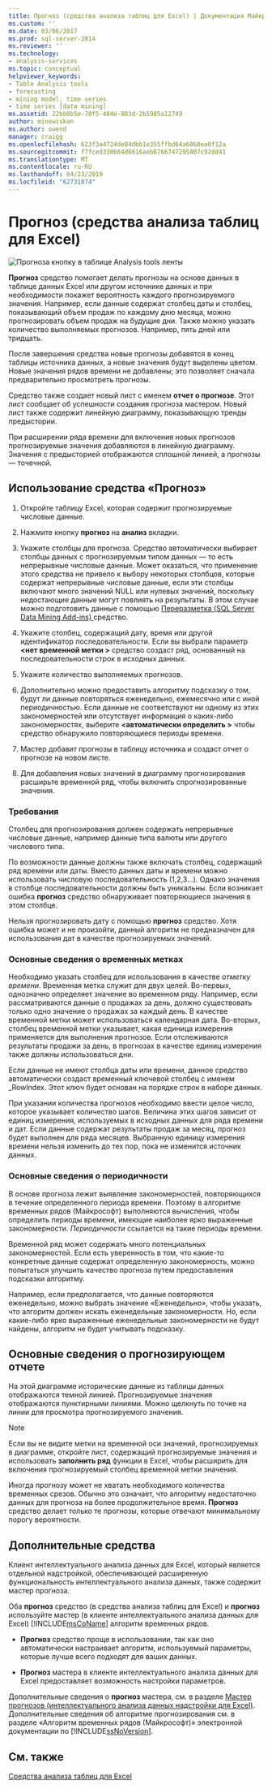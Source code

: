 ```yaml
---
title: Прогноз (средства анализа таблиц для Excel) | Документация Майкрософт
ms.custom: ''
ms.date: 03/06/2017
ms.prod: sql-server-2014
ms.reviewer: ''
ms.technology:
- analysis-services
ms.topic: conceptual
helpviewer_keywords:
- Table Analysis tools
- forecasting
- mining model, time series
- time series [data mining]
ms.assetid: 22bb0b5e-78f5-484e-883d-2b5985a12749
author: minewiskan
ms.author: owend
manager: craigg
ms.openlocfilehash: 623f3a4724de84dbb1e355ffbd64a6868ea0f12a
ms.sourcegitcommit: f7fced330b64d6616aeb8766747295807c92dd41
ms.translationtype: MT
ms.contentlocale: ru-RU
ms.lasthandoff: 04/23/2019
ms.locfileid: "62731874"
---
```

# <a name="forecast-table-analysis-tools-for-excel"></a>Прогноз (средства анализа таблиц для Excel)
  ![Прогноза кнопку в таблице Analysis tools ленты](media/tat-forecast.gif "прогноз кнопки на ленте «средства анализа таблиц»")  
  
 **Прогноз** средство помогает делать прогнозы на основе данных в таблице данных Excel или другом источнике данных и при необходимости покажет вероятность каждого прогнозируемого значения. Например, если данные содержат столбец даты и столбец, показывающий объем продаж по каждому дню месяца, можно прогнозировать объем продаж на будущие дни. Также можно указать количество выполняемых прогнозов. Например, пять дней или тридцать.  
  
 После завершения средства новые прогнозы добавятся в конец таблицы источника данных, а новые значения будут выделены цветом. Новые значения рядов времени не добавлены; это позволяет сначала предварительно просмотреть прогнозы.  
  
 Средство также создает новый лист с именем **отчет о прогнозе**. Этот лист сообщает об успешности создания прогноза мастером. Новый лист также содержит линейную диаграмму, показывающую тренды предыстории.  
  
 При расширении ряда времени для включения новых прогнозов прогнозируемые значения добавляются в линейную диаграмму. Значения с предысторией отображаются сплошной линией, а прогнозы — точечной.  
  
## <a name="using-the-forecast-tool"></a>Использование средства «Прогноз»  
  
1.  Откройте таблицу Excel, которая содержит прогнозируемые числовые данные.  
  
2.  Нажмите кнопку **прогноз** на **анализ** вкладки.  
  
3.  Укажите столбцы для прогноза. Средство автоматически выбирает столбцы данных с прогнозируемым типом данных — то есть непрерывные числовые данные. Может оказаться, что применение этого средства не привело к выбору некоторых столбцов, которые содержат непрерывные числовые данные, если эти столбцы включают много значений NULL или нулевых значений, поскольку недостающие данные могут повлиять на результаты. В этом случае можно подготовить данные с помощью [Переразметка &#40;SQL Server Data Mining Add-ins&#41; ](relabel-sql-server-data-mining-add-ins.md) средство.  
  
4.  Укажите столбец, содержащий дату, время или другой идентификатор последовательности. Если вы выбрали параметр  **\<нет временной метки >** средство создаст ряд, основанный на последовательности строк в исходных данных.  
  
5.  Укажите количество выполняемых прогнозов.  
  
6.  Дополнительно можно предоставить алгоритму подсказку о том, будут ли данные повторяться еженедельно, ежемесячно или с иной периодичностью. Если данные не соответствуют ни одному из этих закономерностей или отсутствует информация о каких-либо закономерностях, выберите  **\<автоматически определить >** чтобы средство обнаружило повторяющиеся периоды времени.  
  
7.  Мастер добавит прогнозы в таблицу источника и создаст отчет о прогнозе на новом листе.  
  
8.  Для добавления новых значений в диаграмму прогнозирования расширьте временной ряд, чтобы включить спрогнозированные значения.  
  
### <a name="requirements"></a>Требования  
 Столбец для прогнозирования должен содержать непрерывные числовые данные, например данные типа валюты или другого числового типа.  
  
 По возможности данные должны также включать столбец, содержащий ряд времени или даты. Вместо данных даты и времени можно использовать числовую последовательность (1,2,3...). Однако значения в столбце последовательности должны быть уникальны. Если возникает ошибка **прогноз** средство обнаруживает повторяющиеся значения в этом столбце.  
  
 Нельзя прогнозировать дату с помощью **прогноз** средство. Хотя ошибка может и не произойти, данный алгоритм не предназначен для использования дат в качестве прогнозируемых значений.  
  
### <a name="understanding-time-stamps"></a>Основные сведения о временных метках  
 Необходимо указать столбец для использования в качестве *отметку времени*. Временная метка служит для двух целей. Во-первых, однозначно определяет значение во временном ряду. Например, если рассматриваются данные о продажах за день, должно существовать только одно значение о продажах за каждый день. В качестве временной метки может использоваться календарная дата. Во-вторых, столбец временной метки указывает, какая единица измерения применяется для выполнения прогнозов. Если отслеживаются результаты продажи за день, в прогнозах в качестве единиц измерения также должны использоваться дни.  
  
 Если данные не имеют столбца даты или времени, данное средство автоматически создаст временный ключевой столбец с именем _RowIndex. Этот ключ будет основан на порядке строк в наборе данных.  
  
 При указании количества прогнозов необходимо ввести целое число, которое указывает количество шагов. Величина этих шагов зависит от единиц измерения, используемых в исходных данных для ряда времени и дат. Если данные содержат результаты продаж за месяц, прогноз будет выполнен для ряда месяцев. Выбранную единицу измерения времени нельзя изменить до тех пор, пока не изменится источник данных.  
  
### <a name="understanding-periodicity"></a>Основные сведения о периодичности  
 В основе прогноза лежит выявление закономерностей, повторяющихся в течение определенного периода времени. Поэтому в алгоритме временных рядов (Майкрософт) выполняются вычисления, чтобы определить периоды времени, имеющие наиболее ярко выраженные закономерности. *Периодичности* ссылается на такие периоды времени.  
  
 Временной ряд может содержать много потенциальных закономерностей. Если есть уверенность в том, что какие-то конкретные данные содержат определенную закономерность, можно попытаться улучшить качество прогноза путем предоставления подсказки алгоритму.  
  
 Например, если предполагается, что данные повторяются еженедельно, можно выбрать значение «Еженедельно», чтобы указать, что алгоритм должен искать еженедельные закономерности. Но, если какие-либо ярко выраженные еженедельные закономерности не будут найдены, алгоритм не будет учитывать подсказку.  
  
## <a name="understanding-the-forecasting-report"></a>Основные сведения о прогнозирующем отчете  
 На этой диаграмме исторические данные из таблицы данных отображаются темной линией. Прогнозируемые значения отображаются пунктирными линиями. Можно щелкнуть по точке на линии для просмотра прогнозируемого значения.  
  
> [!NOTE]  
>  Если вы не видите метки на временной оси значений, прогнозируемых в диаграмме, откройте лист, содержащий прогнозируемые значения и использовать **заполнить ряд** функции в Excel, чтобы расширить для включения прогнозируемый столбец временной метки значения.  
  
 Иногда прогнозу может не хватать необходимого количества временных срезов. Обычно это означает, что алгоритму недостаточно данных для прогноза на более продолжительное время. **Прогноз** средство делает только те прогнозы, которые отвечают минимальному порогу вероятности.  
  
## <a name="related-tools"></a>Дополнительные средства  
 Клиент интеллектуального анализа данных для Excel, который является отдельной надстройкой, обеспечивающей расширенную функциональность интеллектуального анализа данных, также содержит мастер прогноза.  
  
 Оба **прогноз** средство (в средства анализа таблиц для Excel) и **прогноз** используйте мастер (в клиенте интеллектуального анализа данных для Excel) [!INCLUDE[msCoName](../includes/msconame-md.md)] алгоритм временных рядов.  
  
-   **Прогноз** средство проще в использовании, так как оно автоматически настраивает алгоритм, используемый параметры, которые лучше всего подходят для ваших данных.  
  
-   **Прогноз** мастера в клиенте интеллектуального анализа данных для Excel предоставляет возможность настройки параметров.  
  
 Дополнительные сведения о **прогноз** мастера, см. в разделе [Мастер прогнозов &#40;интеллектуального анализа данных надстройки для Excel&#41;](forecast-wizard-data-mining-add-ins-for-excel.md). Дополнительные сведения об алгоритме прогнозирования см. в разделе «Алгоритм временных рядов (Майкрософт)» электронной документации по [!INCLUDE[ssNoVersion](../includes/ssnoversion-md.md)].  
  
## <a name="see-also"></a>См. также  
 [Средства анализа таблиц для Excel](table-analysis-tools-for-excel.md)  
  
  
